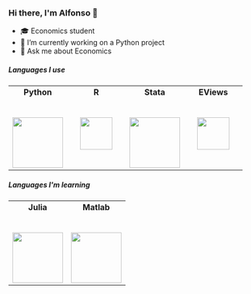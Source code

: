 ### Hi there, I'm Alfonso 👋

- 🎓 Economics student
- 🔭 I’m currently working on a Python project
- 💬 Ask me about Economics

##### Languages I use

<table>
  <tbody>
    <tr valign="top">
      <td width="25%" align="center">
	      <span><strong>Python</strong></span><br><br><br>
        <img height="100px" src="https://upload.wikimedia.org/wikipedia/commons/thumb/c/c3/Python-logo-notext.svg/1200px-Python-logo-notext.svg.png">
      </td>
      <td width="25%" align="center">
	      <span><strong>R</strong></span><br><br><br>
        <img height="64px" src="https://upload.wikimedia.org/wikipedia/commons/1/1b/R_logo.svg">
      </td>
      <td width="25%" align="center">
        <span><strong>Stata</strong></span><br><br><br>
        <img height="100px" src="https://upload.wikimedia.org/wikipedia/commons/7/79/Stata_logo_med_blue.png">
      </td>
      <td width="25%" align="center">
        <span><strong>EViews</strong></span><br><br><br>
        <img height="64px" src="https://upload.wikimedia.org/wikipedia/en/3/37/EViews_logo.svg">
      </td>
     </tr>
  </tbody>
</table>

##### Languages I'm learning 

<table>
  <tbody>
    <tr valign="top">
      <td width="50%" align="center">
	      <span><strong>Julia</strong></span><br><br><br>
        <img height="100px" src="https://en.wikipedia.org/wiki/Julia_(programming_language)#/media/File:Julia_Programming_Language_Logo.svg">
      </td>
      <td width="50%" align="center">
	      <span><strong>Matlab</strong></span><br><br><br>
        <img height="100px" src="https://upload.wikimedia.org/wikipedia/commons/2/21/Matlab_Logo.png">
     </tr>
  </tbody>
</table>

